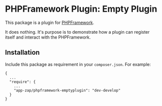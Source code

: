 # PHPFramework Plugin: Empty Plugin

This package is a plugin for [PHPFramework](https://github.com/app-zap/PHPFramework).

It does nothing. It's purpose is to demonstrate how a plugin can register itself and interact with
the PHPFramework.

## Installation

Include this package as requirement in your `composer.json`. For example:

    {
      ...
      "require": {
        ...
        "app-zap/phpframework-emptyplugin": "dev-develop"
      }
    }

